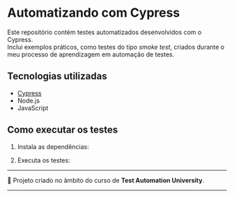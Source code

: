 # Automatizando com Cypress

Este repositório contém testes automatizados desenvolvidos com o Cypress.  
Inclui exemplos práticos, como testes do tipo *smoke test*, criados durante o meu processo de aprendizagem em automação de testes.

## Tecnologias utilizadas

- [Cypress](https://www.cypress.io/)
- Node.js
- JavaScript

## Como executar os testes

1. Instala as dependências:

2. Executa os testes:


---

🔗 Projeto criado no âmbito do curso de **Test Automation University**.

---
